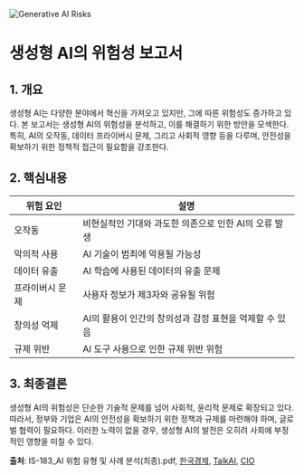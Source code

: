 ![Generative AI Risks](https://oaidalleapiprodscus.blob.core.windows.net/private/org-SD76VRjKZn7BhpAtD6EB27g3/user-3UowxZ06VqNttUO7RMIoAsi7/img-uW59MQYV75v9ASlZqPbZpvhx.png?st=2024-12-05T00%3A42%3A42Z&se=2024-12-05T02%3A42%3A42Z&sp=r&sv=2024-08-04&sr=b&rscd=inline&rsct=image/png&skoid=d505667d-d6c1-4a0a-bac7-5c84a87759f8&sktid=a48cca56-e6da-484e-a814-9c849652bcb3&skt=2024-12-05T00%3A12%3A58Z&ske=2024-12-06T00%3A12%3A58Z&sks=b&skv=2024-08-04&sig=xqtXaRSks8g5pQtIIXre6UKTwrfD/ECEHkxyFeANEKo%3D)

# 생성형 AI의 위험성 보고서

## 1. 개요
생성형 AI는 다양한 분야에서 혁신을 가져오고 있지만, 그에 따른 위험성도 증가하고 있다. 본 보고서는 생성형 AI의 위험성을 분석하고, 이를 해결하기 위한 방안을 모색한다. 특히, AI의 오작동, 데이터 프라이버시 문제, 그리고 사회적 영향 등을 다루며, 안전성을 확보하기 위한 정책적 접근이 필요함을 강조한다.

## 2. 핵심내용
| 위험 요인 | 설명 |
|------------|------|
| 오작동 | 비현실적인 기대와 과도한 의존으로 인한 AI의 오류 발생 |
| 악의적 사용 | AI 기술이 범죄에 악용될 가능성 |
| 데이터 유출 | AI 학습에 사용된 데이터의 유출 문제 |
| 프라이버시 문제 | 사용자 정보가 제3자와 공유될 위험 |
| 창의성 억제 | AI의 활용이 인간의 창의성과 감정 표현을 억제할 수 있음 |
| 규제 위반 | AI 도구 사용으로 인한 규제 위반 위험 |

## 3. 최종결론
생성형 AI의 위험성은 단순한 기술적 문제를 넘어 사회적, 윤리적 문제로 확장되고 있다. 따라서, 정부와 기업은 AI의 안전성을 확보하기 위한 정책과 규제를 마련해야 하며, 글로벌 협력이 필요하다. 이러한 노력이 없을 경우, 생성형 AI의 발전은 오히려 사회에 부정적인 영향을 미칠 수 있다.

**출처**: IS-183_AI 위험 유형 및 사례 분석(최종).pdf, [한국경제](https://www.hankyung.com/article/202409096811i), [TalkAI](https://talkai.info/ko/blog/is_ai_dangerous/), [CIO](https://www.cio.com/article/3506259/오류-출력-및-규제-위반-위험성-높아···-전문가.html)